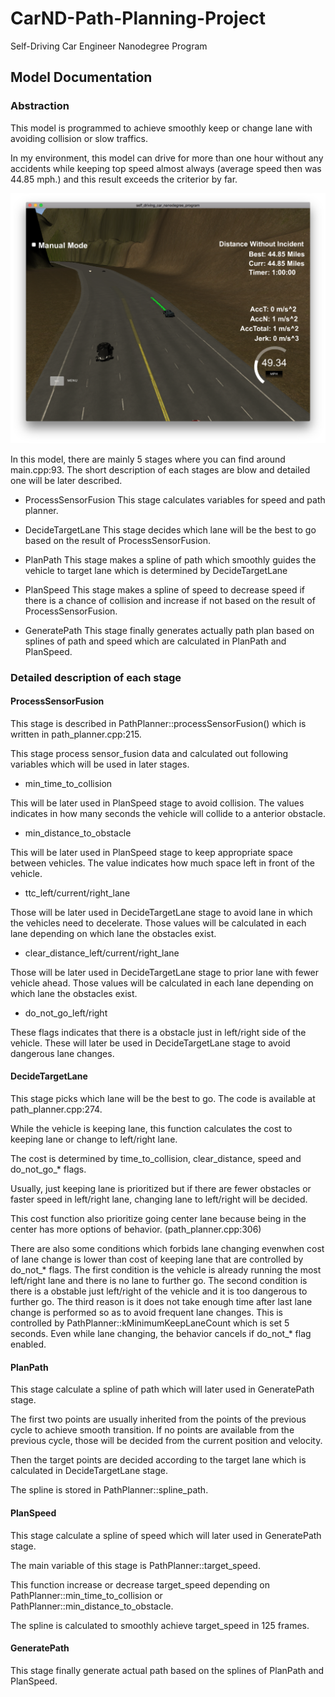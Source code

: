 # CarND-Path-Planning-Project
Self-Driving Car Engineer Nanodegree Program

## Model Documentation

### Abstraction

This model is programmed to achieve smoothly keep or change lane with avoiding collision or slow traffics.

In my environment, this model can drive for more than one hour without any accidents while keeping top speed almost always (average speed then was 44.85 mph.) and this result exceeds the criterior by far.

![result](result.png)

In this model,
there are mainly 5 stages where you can find around main.cpp:93.
The short description of each stages are blow and detailed one will be later described.

- ProcessSensorFusion
This stage calculates variables for speed and path planner.

- DecideTargetLane
This stage decides which lane will be the best to go based on the result of ProcessSensorFusion.

- PlanPath
This stage makes a spline of path which smoothly guides the vehicle to target lane which is determined by DecideTargetLane

- PlanSpeed
This stage makes a spline of speed to decrease speed if there is a chance of collision and increase if not based on the result of ProcessSensorFusion.

- GeneratePath
This stage finally generates actually path plan based on splines of path and speed which are calculated in PlanPath and PlanSpeed.

### Detailed description of each stage

#### ProcessSensorFusion

This stage is described in PathPlanner::processSensorFusion() which is written in path_planner.cpp:215.

This stage process sensor_fusion data and calculated out following variables which will be used in later stages.

- min_time_to_collision

This will be later used in PlanSpeed stage to avoid collision.
The values indicates in how many seconds the vehicle will collide to a anterior obstacle.

- min_distance_to_obstacle

This will be later used in PlanSpeed stage to keep appropriate space between vehicles.
The value indicates how much space left in front of the vehicle.

- ttc_left/current/right_lane

Those will be later used in DecideTargetLane stage to avoid lane in which the vehicles need to decelerate.
Those values will be calculated in each lane depending on which lane the obstacles exist.

- clear_distance_left/current/right_lane

Those will be later used in DecideTargetLane stage to prior lane with fewer vehicle ahead.
Those values will be calculated in each lane depending on which lane the obstacles exist.

- do_not_go_left/right

These flags indicates that there is a obstacle just in left/right side of the vehicle.
These will later be used in DecideTargetLane stage to avoid dangerous lane changes.

#### DecideTargetLane

This stage picks which lane will be the best to go. The code is available at path_planner.cpp:274.

While the vehicle is keeping lane,
this function calculates the cost to keeping lane or change to left/right lane.

The cost is determined by time_to_collision, clear_distance, speed and do_not_go_* flags.

Usually, just keeping lane is prioritized but if there are fewer obstacles or faster speed in left/right lane, changing lane to left/right will be decided.

This cost function also prioritize going center lane because being in the center has more options of behavior. (path_planner.cpp:306)

There are also some conditions which forbids lane changing evenwhen cost of lane change is lower than cost of keeping lane that are controlled by do_not_* flags.
The first condition is the vehicle is already running the most left/right lane and there is no lane to further go.
The second condition is there is a obstable just left/right of the vehicle and it is too dangerous to further go.
The third reason is it does not take enough time after last lane change is performed so as to avoid frequent lane changes. This is controlled by PathPlanner::kMinimumKeepLaneCount which is set 5 seconds.
Even while lane changing, the behavior cancels if do_not_* flag enabled.

#### PlanPath

This stage calculate a spline of path which will later used in GeneratePath stage.

The first two points are usually inherited from the points of the previous cycle to achieve smooth transition. If no points are available from the previous cycle, those will be decided from the current position and velocity.

Then the target points are decided according to the target lane which is calculated in DecideTargetLane stage.

The spline is stored in PathPlanner::spline_path.

#### PlanSpeed

This stage calculate a spline of speed which will later used in GeneratePath stage.

The main variable of this stage is PathPlanner::target_speed.

This function increase or decrease target_speed depending on PathPlanner::min_time_to_collision or PathPlanner::min_distance_to_obstacle.

The spline is calculated to smoothly achieve target_speed in 125 frames.

#### GeneratePath

This stage finally generate actual path based on the splines of PlanPath and PlanSpeed.